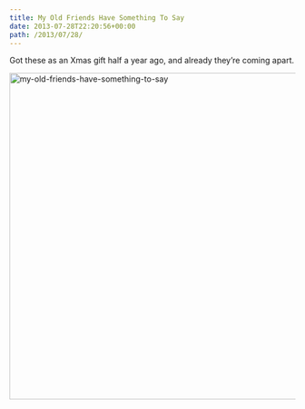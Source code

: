 ```yaml
---
title: My Old Friends Have Something To Say
date: 2013-07-28T22:20:56+00:00
path: /2013/07/28/
---
```

Got these as an Xmas gift half a year ago, and already they&#8217;re coming apart.

[<img src="http://www.seancamden.com/wp-content/uploads/2013/07/my-old-friends-have-something-to-say.jpg" alt="my-old-friends-have-something-to-say" width="1024" height="576" class="alignnone size-full wp-image-526" srcset="http://seancamden.cosm/wp-content/uploads/2013/07/my-old-friends-have-something-to-say.jpg 1024w, http://seancamden.cosm/wp-content/uploads/2013/07/my-old-friends-have-something-to-say-300x168.jpg 300w, http://seancamden.cosm/wp-content/uploads/2013/07/my-old-friends-have-something-to-say-624x351.jpg 624w" sizes="(max-width: 1024px) 100vw, 1024px" />](http://www.seancamden.com/wp-content/uploads/2013/07/my-old-friends-have-something-to-say.jpg)